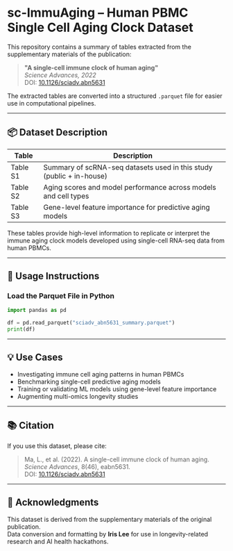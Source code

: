 # sc-ImmuAging – Human PBMC Single Cell Aging Clock Dataset

This repository contains a summary of tables extracted from the supplementary materials of the publication:

> **"A single-cell immune clock of human aging"**  
> *Science Advances, 2022*  
> DOI: [10.1126/sciadv.abn5631](https://doi.org/10.1126/sciadv.abn5631)

The extracted tables are converted into a structured `.parquet` file for easier use in computational pipelines.

---

## 📦 Dataset Description

| Table      | Description                                                             |
|------------|-------------------------------------------------------------------------|
| Table S1   | Summary of scRNA-seq datasets used in this study (public + in-house)   |
| Table S2   | Aging scores and model performance across models and cell types        |
| Table S3   | Gene-level feature importance for predictive aging models              |

These tables provide high-level information to replicate or interpret the immune aging clock models developed using single-cell RNA-seq data from human PBMCs.

---

## 🔧 Usage Instructions

### Load the Parquet File in Python

```python
import pandas as pd

df = pd.read_parquet("sciadv_abn5631_summary.parquet")
print(df)
```

---

## 💡 Use Cases

- Investigating immune cell aging patterns in human PBMCs
- Benchmarking single-cell predictive aging models
- Training or validating ML models using gene-level feature importance
- Augmenting multi-omics longevity studies

---

## 📚 Citation

If you use this dataset, please cite:

> Ma, L., et al. (2022). A single-cell immune clock of human aging. *Science Advances*, 8(46), eabn5631.  
> DOI: [10.1126/sciadv.abn5631](https://doi.org/10.1126/sciadv.abn5631)

---

## 🙏 Acknowledgments

This dataset is derived from the supplementary materials of the original publication.  
Data conversion and formatting by **Iris Lee** for use in longevity-related research and AI health hackathons.